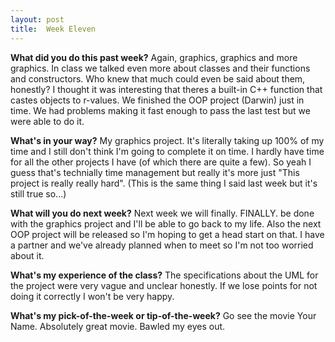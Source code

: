 ```yaml
---
layout: post
title:  Week Eleven
---
```


**What did you do this past week?**
Again, graphics, graphics and more graphics. In class we talked even more about classes and their functions and constructors. Who knew that much could even be said about them, honestly? I thought it was interesting that theres a built-in C++ function that castes objects to r-values. We finished the OOP project (Darwin) just in time. We had problems making it fast enough to pass the last test but we were able to do it.

**What's in your way?**
My graphics project. It's literally taking up 100% of my time and I still don't think I'm going to complete it on time. I hardly have time for all the other projects I have (of which there are quite a few). So yeah I guess that's technially time management but really it's more just "This project is really really hard". (This is the same thing I said last week but it's still true so...)

**What will you do next week?**
Next week we will finally. FINALLY. be done with the graphics project and I'll be able to go back to my life. Also the next OOP project will be released so I'm hoping to get a head start on that. I have a partner and we've already planned when to meet so I'm not too worried about it.

**What's my experience of the class?**
The specifications about the UML for the project were very vague and unclear honestly. If we lose points for not doing it correctly I won't be very happy.

**What's my pick-of-the-week or tip-of-the-week?**
Go see the movie Your Name. Absolutely great movie. Bawled my eyes out.
